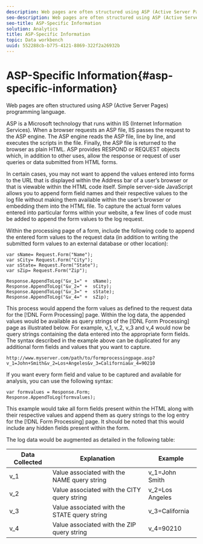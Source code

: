 ```yaml
---
description: Web pages are often structured using ASP (Active Server Pages) programming language.
seo-description: Web pages are often structured using ASP (Active Server Pages) programming language.
seo-title: ASP-Specific Information
solution: Analytics
title: ASP-Specific Information
topic: Data workbench
uuid: 552288cb-b775-4121-8869-322f2a26932b
---
```


# ASP-Specific Information{#asp-specific-information}

Web pages are often structured using ASP (Active Server Pages) programming language.

 ASP is a Microsoft technology that runs within IIS (Internet Information Services). When a browser requests an ASP file, IIS passes the request to the ASP engine. The ASP engine reads the ASP file, line by line, and executes the scripts in the file. Finally, the ASP file is returned to the browser as plain HTML. ASP provides RESPOND or REQUEST objects which, in addition to other uses, allow the response or request of user queries or data submitted from HTML forms.

In certain cases, you may not want to append the values entered into forms to the URL that is displayed within the Address bar of a user’s browser or that is viewable within the HTML code itself. Simple server-side JavaScript allows you to append form field names and their respective values to the log file without making them available within the user’s browser or embedding them into the HTML file. To capture the actual form values entered into particular forms within your website, a few lines of code must be added to append the form values to the log request.

Within the processing page of a form, include the following code to append the entered form values to the request data (in addition to writing the submitted form values to an external database or other location):

```
var sName= Request.Form("Name"); 
var sCity= Request.Form("City"); 
var sState= Request.Form("State"); 
var sZip= Request.Form("Zip"); 
 
Response.AppendToLog("&v_1=" +  sName); 
Response.AppendToLog("&v_2=" +  sCity); 
Response.AppendToLog("&v_3=" +  sState); 
Response.AppendToLog("&v_4=" +  sZip);
```

This process would append the form values as defined to the request data for the [!DNL Form Processing] page. Within the log data, the appended values would be available as query strings of the [!DNL Form Processing] page as illustrated below. For example, v_1, v_2, v_3 and v_4 would now be query strings containing the data entered into the appropriate form fields. The syntax described in the example above can be duplicated for any additional form fields and values that you want to capture.

```
http://www.myserver.com/path/to/formprocessingpage.asp?v_1=John+Smith&v_2=Los+Angeles&v_3=California&v_4=90210
```

If you want every form field and value to be captured and available for analysis, you can use the following syntax:

```
var formvalues = Response.Form; 
Response.AppendToLog(formvalues); 

```

This example would take all form fields present within the HTML along with their respective values and append them as query strings to the log entry for the [!DNL Form Processing] page. It should be noted that this would include any hidden fields present within the form.

The log data would be augmented as detailed in the following table:

|  Data Collected  | Explanation  | Example  |
|---|---|---|
|  v_1  | Value associated with the NAME query string  | v_1=John Smith  |
|  v_2  | Value associated with the CITY query string  | v_2=Los Angeles  |
|  v_3  | Value associated with the STATE query string  | v_3=California  |
|  v_4  | Value associated with the ZIP query string  | v_4=90210  |

